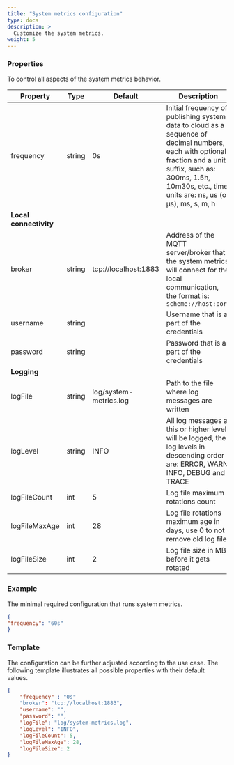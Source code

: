 ```yaml
---
title: "System metrics configuration"
type: docs
description: >
  Customize the system metrics.
weight: 5
---
```


### Properties

To control all aspects of the system metrics behavior.

| Property | Type | Default | Description |
| - | - | - | - |
| frequency | string | 0s | Initial frequency of publishing system data to cloud as a sequence of decimal numbers, each with optional fraction and a unit suffix, such as: 300ms, 1.5h, 10m30s, etc., time units are: ns, us (or µs), ms, s, m, h |
| **Local connectivity** | | | |
| broker | string | tcp://localhost:1883 | Address of the MQTT server/broker that the system metrics will connect for the local communication, the format is: `scheme://host:port` |
| username | string | | Username that is a part of the credentials |
| password | string | | Password that is a part of the credentials |
| **Logging** | | | |
| logFile | string | log/system-metrics.log | Path to the file where log messages are written |
| logLevel | string | INFO | All log messages at this or higher level will be logged, the log levels in descending order are: ERROR, WARN, INFO, DEBUG and TRACE |
| logFileCount | int | 5 | Log file maximum rotations count |
| logFileMaxAge | int | 28 | Log file rotations maximum age in days, use 0 to not remove old log files |
| logFileSize | int | 2 | Log file size in MB before it gets rotated |

### Example

The minimal required configuration that runs system metrics.

```json
{
"frequency": "60s"
}
```

### Template

The configuration can be further adjusted according to the use case.
The following template illustrates all possible properties with their default values.

```json
{
    "frequency" : "0s"
    "broker": "tcp://localhost:1883",
    "username": "",
    "password": "",
    "logFile": "log/system-metrics.log",
    "logLevel": "INFO",
    "logFileCount": 5,
    "logFileMaxAge": 28,
    "logFileSize": 2
}
```
